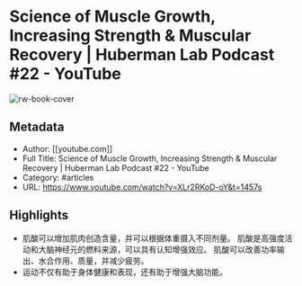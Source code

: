 # Science of Muscle Growth, Increasing Strength & Muscular Recovery | Huberman Lab Podcast #22 - YouTube

![rw-book-cover](https://readwise-assets.s3.amazonaws.com/static/images/article4.6bc1851654a0.png)

## Metadata
- Author: [[youtube.com]]
- Full Title: Science of Muscle Growth, Increasing Strength & Muscular Recovery | Huberman Lab Podcast #22 - YouTube
- Category: #articles
- URL: https://www.youtube.com/watch?v=XLr2RKoD-oY&t=1457s

## Highlights
- 肌酸可以增加肌肉创造含量，并可以根据体重摄入不同剂量。 肌酸是高强度活动和大脑神经元的燃料来源，可以具有认知增强效应。 肌酸可以改善功率输出、水合作用、质量，并减少疲劳。
- 运动不仅有助于身体健康和表现，还有助于增强大脑功能。
